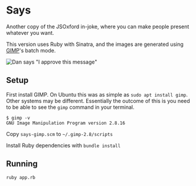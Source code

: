 # Says

Another copy of the JSOxford in-joke, where you can make people present whatever you want.

This version uses Ruby with Sinatra, and the images are generated using [GIMP](https://www.gimp.org/)'s batch mode.

![Dan says "I approve this message"](http://says.danielthepope.co.uk/Dan?text=I%20approve%20this%20message)

## Setup

First install GIMP. On Ubuntu this was as simple as `sudo apt install gimp`. Other systems may be different. Essentially the outcome of this is you need to be able to see the `gimp` command in your terminal.

```
$ gimp -v
GNU Image Manipulation Program version 2.8.16
```

Copy `says-gimp.scm` to `~/.gimp-2.8/scripts`

Install Ruby dependencies with `bundle install`

## Running
```
ruby app.rb
```
